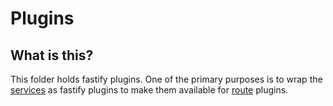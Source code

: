 # Plugins

## What is this?

This folder holds fastify plugins. One of the primary purposes is to wrap the [services](../services/README.md) as fastify plugins to make them available for [route](../routes//README.md) plugins.
